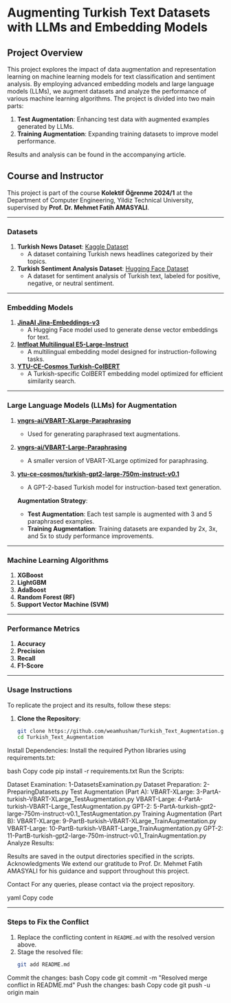 # **Augmenting Turkish Text Datasets with LLMs and Embedding Models**

## **Project Overview**

This project explores the impact of data augmentation and representation learning on machine learning models for text classification and sentiment analysis. By employing advanced embedding models and large language models (LLMs), we augment datasets and analyze the performance of various machine learning algorithms. The project is divided into two main parts:

1. **Test Augmentation**: Enhancing test data with augmented examples generated by LLMs.
2. **Training Augmentation**: Expanding training datasets to improve model performance.

Results and analysis can be found in the accompanying article.

## **Course and Instructor**

This project is part of the course **Kolektif Öğrenme 2024/1** at the Department of Computer Engineering, Yildiz Technical University, supervised by **Prof. Dr. Mehmet Fatih AMASYALI**.

---

### **Datasets**

1. **Turkish News Dataset**: [Kaggle Dataset](https://www.kaggle.com/datasets/anil1055/turkish-headlines-dataset)
   - A dataset containing Turkish news headlines categorized by their topics.
2. **Turkish Sentiment Analysis Dataset**: [Hugging Face Dataset](https://huggingface.co/datasets/maydogan/Turkish_SentimentAnalysis_TRSAv1)
   - A dataset for sentiment analysis of Turkish text, labeled for positive, negative, or neutral sentiment.

---

### **Embedding Models**

1. **[JinaAI Jina-Embeddings-v3](https://huggingface.co/jinaai/jina-embeddings-v3)**
   - A Hugging Face model used to generate dense vector embeddings for text.
2. **[Intfloat Multilingual E5-Large-Instruct](https://huggingface.co/intfloat/e5-large)**
   - A multilingual embedding model designed for instruction-following tasks.
3. **[YTU-CE-Cosmos Turkish-ColBERT](https://huggingface.co/ytu-ce-cosmos/turkish-colbert)**
   - A Turkish-specific ColBERT embedding model optimized for efficient similarity search.

---

### **Large Language Models (LLMs) for Augmentation**

1. **[vngrs-ai/VBART-XLarge-Paraphrasing](https://huggingface.co/vngrs-ai/VBART-XLarge-Paraphrasing)**
   - Used for generating paraphrased text augmentations.
2. **[vngrs-ai/VBART-Large-Paraphrasing](https://huggingface.co/vngrs-ai/VBART-Large-Paraphrasing)**
   - A smaller version of VBART-XLarge optimized for paraphrasing.
3. **[ytu-ce-cosmos/turkish-gpt2-large-750m-instruct-v0.1](https://huggingface.co/ytu-ce-cosmos/turkish-gpt2-large-750m-instruct-v0.1)**
   - A GPT-2-based Turkish model for instruction-based text generation.

   **Augmentation Strategy**:
   - **Test Augmentation**: Each test sample is augmented with 3 and 5 paraphrased examples.
   - **Training Augmentation**: Training datasets are expanded by 2x, 3x, and 5x to study performance improvements.

---

### **Machine Learning Algorithms**

1. **XGBoost**
2. **LightGBM**
3. **AdaBoost**
4. **Random Forest (RF)**
5. **Support Vector Machine (SVM)**

---

### **Performance Metrics**

1. **Accuracy**
2. **Precision**
3. **Recall**
4. **F1-Score**

---

### **Usage Instructions**

To replicate the project and its results, follow these steps:

1. **Clone the Repository**:
   ```bash
   git clone https://github.com/weamhusham/Turkish_Text_Augmentation.git
   cd Turkish_Text_Augmentation
Install Dependencies: Install the required Python libraries using requirements.txt:

bash
Copy code
pip install -r requirements.txt
Run the Scripts:

Dataset Examination: 1-DatasetsExamination.py
Dataset Preparation: 2-PreparingDatasets.py
Test Augmentation (Part A):
VBART-XLarge: 3-PartA-turkish-VBART-XLarge_TestAugmentation.py
VBART-Large: 4-PartA-turkish-VBART-Large_TestAugmentation.py
GPT-2: 5-PartA-turkish-gpt2-large-750m-instruct-v0.1_TestAugmentation.py
Training Augmentation (Part B):
VBART-XLarge: 9-PartB-turkish-VBART-XLarge_TrainAugmentation.py
VBART-Large: 10-PartB-turkish-VBART-Large_TrainAugmentation.py
GPT-2: 11-PartB-turkish-gpt2-large-750m-instruct-v0.1_TrainAugmentation.py
Analyze Results:

Results are saved in the output directories specified in the scripts.
Acknowledgments
We extend our gratitude to Prof. Dr. Mehmet Fatih AMASYALI for his guidance and support throughout this project.

Contact
For any queries, please contact via the project repository.

yaml
Copy code

---

### **Steps to Fix the Conflict**

1. Replace the conflicting content in `README.md` with the resolved version above.
2. Stage the resolved file:
   ```bash
   git add README.md
Commit the changes:
bash
Copy code
git commit -m "Resolved merge conflict in README.md"
Push the changes:
bash
Copy code
git push -u origin main





